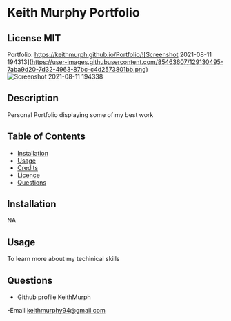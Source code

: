 

#  Keith Murphy Portfolio

 ## License  MIT
 
 Portfolio: https://keithmurph.github.io/Portfolio/![Screenshot 2021-08-11 194313](https://user-images.githubusercontent.com/85463607/129130495-7aba9d20-7d32-4963-87bc-c4d2573801bb.png)
![Screenshot 2021-08-11 194338](https://user-images.githubusercontent.com/85463607/129130516-ce1ec4cc-e7fa-4bdb-bc5d-0af4e63fa1a2.png)



 ## Description
 Personal Portfolio displaying some of my best work

 ## Table of Contents
 - [Installation](#howToInstall)
 - [Usage](#usage)
 - [Credits](#credits)
 - [Licence](#license)
 - [Questions](#questions)

 ## Installation
 NA

 ## Usage
 To learn more about my techinical skills
    
   



 ## Questions

 - Github profile
  KeithMurph

  -Email
  keithmurphy94@gmail.com
